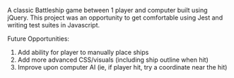 A classic Battleship game between 1 player and computer built using jQuery.  This project was an opportunity to get comfortable using Jest and writing test suites in Javascript. 

Future Opportunities:
1. Add ability for player to manually place ships
2. Add more advanced CSS/visuals (including ship outline when hit)
3. Improve upon computer AI (ie, if player hit, try a coordinate near the hit)